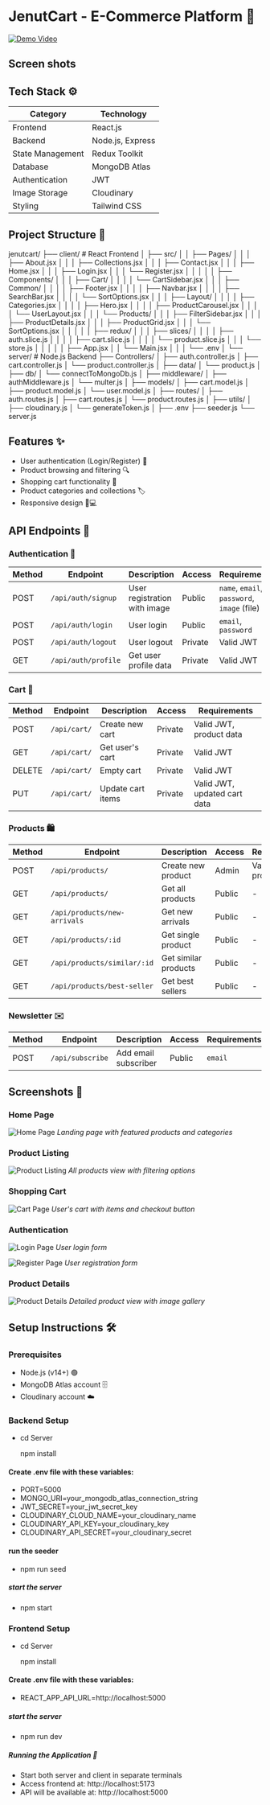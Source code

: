 # JenutCart - E-Commerce Platform 🛒

[![Demo Video](https://img.shields.io/badge/Watch-Demo-red)](https://drive.google.com/file/d/1Es9uqzIdrb4cecjOM3b-dRJZZLDaD0GZ/view?usp=sharing)

## Screen shots

## Tech Stack ⚙️

| Category         | Technology       |
| ---------------- | ---------------- |
| Frontend         | React.js         |
| Backend          | Node.js, Express |
| State Management | Redux Toolkit    |
| Database         | MongoDB Atlas    |
| Authentication   | JWT              |
| Image Storage    | Cloudinary       |
| Styling          | Tailwind CSS     |

## Project Structure 📂

jenutcart/
├── client/ # React Frontend
│ ├── src/
│ │ ├── Pages/
│ │ │ ├── About.jsx
│ │ │ ├── Collections.jsx
│ │ │ ├── Contact.jsx
│ │ │ ├── Home.jsx
│ │ │ ├── Login.jsx
│ │ │ └── Register.jsx
│ │ │
│ │ ├── Components/
│ │ │ ├── Cart/
│ │ │ │ └── CartSidebar.jsx
│ │ │ ├── Common/
│ │ │ │ ├── Footer.jsx
│ │ │ │ ├── Navbar.jsx
│ │ │ │ ├── SearchBar.jsx
│ │ │ │ └── SortOptions.jsx
│ │ │ ├── Layout/
│ │ │ │ ├── Categories.jsx
│ │ │ │ ├── Hero.jsx
│ │ │ │ ├── ProductCarousel.jsx
│ │ │ │ └── UserLayout.jsx
│ │ │ └── Products/
│ │ │ ├── FilterSidebar.jsx
│ │ │ ├── ProductDetails.jsx
│ │ │ ├── ProductGrid.jsx
│ │ │ └── SortOptions.jsx
│ │ │
│ │ ├── redux/
│ │ │ ├── slices/
│ │ │ │ ├── auth.slice.js
│ │ │ │ ├── cart.slice.js
│ │ │ │ └── product.slice.js
│ │ │ └── store.js
│ │ │
│ │ ├── App.jsx
│ │ └── Main.jsx
│ │
│ └── .env
│
└── server/ # Node.js Backend
├── Controllers/
│ ├── auth.controller.js
│ ├── cart.controller.js
│ └── product.controller.js
│
├── data/
│ └── product.js
│
├── db/
│ └── connectToMongoDb.js
│
├── middleware/
│ ├── authMiddleware.js
│ └── multer.js
│
├── models/
│ ├── cart.model.js
│ ├── product.model.js
│ └── user.model.js
│
├── routes/
│ ├── auth.routes.js
│ ├── cart.routes.js
│ └── product.routes.js
│
├── utils/
│ ├── cloudinary.js
│ └── generateToken.js
│
├── .env
├── seeder.js
└── server.js

## Features ✨

- User authentication (Login/Register) 🔐
- Product browsing and filtering 🔍
- Shopping cart functionality 🛒
- Product categories and collections 🏷️
- Responsive design 📱💻

## API Endpoints 📍

### Authentication 🔐

| Method | Endpoint            | Description                  | Access  | Requirements                                |
| ------ | ------------------- | ---------------------------- | ------- | ------------------------------------------- |
| POST   | `/api/auth/signup`  | User registration with image | Public  | `name`, `email`, `password`, `image` (file) |
| POST   | `/api/auth/login`   | User login                   | Public  | `email`, `password`                         |
| POST   | `/api/auth/logout`  | User logout                  | Private | Valid JWT                                   |
| GET    | `/api/auth/profile` | Get user profile data        | Private | Valid JWT                                   |

### Cart 🛒

| Method | Endpoint     | Description       | Access  | Requirements                 |
| ------ | ------------ | ----------------- | ------- | ---------------------------- |
| POST   | `/api/cart/` | Create new cart   | Private | Valid JWT, product data      |
| GET    | `/api/cart/` | Get user's cart   | Private | Valid JWT                    |
| DELETE | `/api/cart/` | Empty cart        | Private | Valid JWT                    |
| PUT    | `/api/cart/` | Update cart items | Private | Valid JWT, updated cart data |

### Products 🛍️

| Method | Endpoint                     | Description          | Access | Requirements            |
| ------ | ---------------------------- | -------------------- | ------ | ----------------------- |
| POST   | `/api/products/`             | Create new product   | Admin  | Valid JWT, product data |
| GET    | `/api/products/`             | Get all products     | Public | -                       |
| GET    | `/api/products/new-arrivals` | Get new arrivals     | Public | -                       |
| GET    | `/api/products/:id`          | Get single product   | Public | -                       |
| GET    | `/api/products/similar/:id`  | Get similar products | Public | -                       |
| GET    | `/api/products/best-seller`  | Get best sellers     | Public | -                       |

### Newsletter ✉️

| Method | Endpoint         | Description          | Access | Requirements |
| ------ | ---------------- | -------------------- | ------ | ------------ |
| POST   | `/api/subscribe` | Add email subscriber | Public | `email`      |

## Screenshots 📸

### Home Page

![Home Page](/jenutechcart/Readmefolder/Home.png)
_Landing page with featured products and categories_

### Product Listing

![Product Listing](./Readmefolder/Products.png)
_All products view with filtering options_

### Shopping Cart

![Cart Page](/jenutechcart/Readmefolder/Cart.png)
_User's cart with items and checkout button_

### Authentication

![Login Page](/jenutechcart/Readmefolder/Login.png)
_User login form_

![Register Page](/jenutechcart/Readmefolder/Register.png)
_User registration form_

### Product Details

![Product Details](/jenutechcart/Readmefolder/ProductDetails.png)
_Detailed product view with image gallery_

## Setup Instructions 🛠️

### Prerequisites

- Node.js (v14+) 🟢
- MongoDB Atlas account 🗄️
- Cloudinary account ☁️

### Backend Setup

- cd Server

  npm install

#### Create .env file with these variables:

- PORT=5000
- MONGO_URI=your_mongodb_atlas_connection_string
- JWT_SECRET=your_jwt_secret_key
- CLOUDINARY_CLOUD_NAME=your_cloudinary_name
- CLOUDINARY_API_KEY=your_cloudinary_key
- CLOUDINARY_API_SECRET=your_cloudinary_secret

#### run the seeder

- npm run seed

##### start the server

- npm start

### Frontend Setup

- cd Server

  npm install

#### Create .env file with these variables:

- REACT_APP_API_URL=http://localhost:5000

##### start the server

- npm run dev

##### Running the Application 🚀

- Start both server and client in separate terminals
- Access frontend at: http://localhost:5173
- API will be available at: http://localhost:5000
